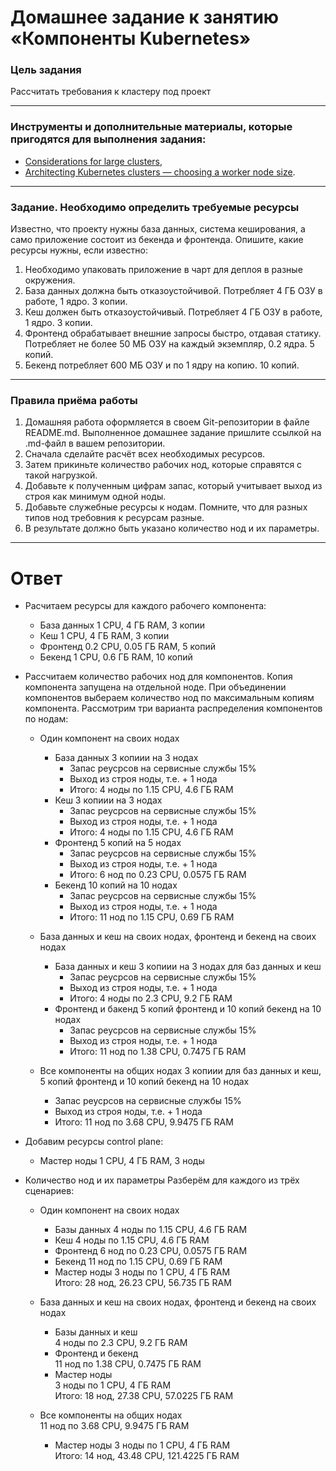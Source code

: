# Домашнее задание к занятию «Компоненты Kubernetes»

### Цель задания

Рассчитать требования к кластеру под проект

------

### Инструменты и дополнительные материалы, которые пригодятся для выполнения задания:

- [Considerations for large clusters](https://kubernetes.io/docs/setup/best-practices/cluster-large/),
- [Architecting Kubernetes clusters — choosing a worker node size](https://learnk8s.io/kubernetes-node-size).

------

### Задание. Необходимо определить требуемые ресурсы
Известно, что проекту нужны база данных, система кеширования, а само приложение состоит из бекенда и фронтенда. Опишите, какие ресурсы нужны, если известно:

1. Необходимо упаковать приложение в чарт для деплоя в разные окружения. 
2. База данных должна быть отказоустойчивой. Потребляет 4 ГБ ОЗУ в работе, 1 ядро. 3 копии. 
3. Кеш должен быть отказоустойчивый. Потребляет 4 ГБ ОЗУ в работе, 1 ядро. 3 копии. 
4. Фронтенд обрабатывает внешние запросы быстро, отдавая статику. Потребляет не более 50 МБ ОЗУ на каждый экземпляр, 0.2 ядра. 5 копий. 
5. Бекенд потребляет 600 МБ ОЗУ и по 1 ядру на копию. 10 копий.

----

### Правила приёма работы

1. Домашняя работа оформляется в своем Git-репозитории в файле README.md. Выполненное домашнее задание пришлите ссылкой на .md-файл в вашем репозитории.
2. Сначала сделайте расчёт всех необходимых ресурсов.
3. Затем прикиньте количество рабочих нод, которые справятся с такой нагрузкой.
4. Добавьте к полученным цифрам запас, который учитывает выход из строя как минимум одной ноды. 
5. Добавьте служебные ресурсы к нодам. Помните, что для разных типов нод требовния к ресурсам разные. 
6. В результате должно быть указано количество нод и их параметры.


------


# Ответ

- Расчитаем ресурсы для каждого рабочего компонента: 

    - База данных
    1 CPU, 4 ГБ RAM, 3 копии
    - Кеш
    1 CPU, 4 ГБ RAM, 3 копии
    - Фронтенд
    0.2 CPU, 0.05 ГБ RAM, 5 копий
    - Бекенд
    1 CPU, 0.6 ГБ RAM, 10 копий

- Рассчитаем количество рабочих нод для компонентов. 
Копия компонента запущена на отдельной ноде. При объединении компонентов выбераем количество нод по максимальным копиям компонента. Рассмотрим три варианта распределения компонентов по нодам:

    - Один компонент на своих нодах
        - База данных
        3 копиии на 3 нодах
            - Запас реусрсов на сервисные службы 15% 
            - Выход из строя ноды, т.е. + 1 нода
            - Итого:
            4 ноды по 1.15 CPU, 4.6 ГБ RAM 
        - Кеш
        3 копиии на 3 нодах
            - Запас реусрсов на сервисные службы 15% 
            - Выход из строя ноды, т.е. + 1 нода
            - Итого:
            4 ноды по 1.15 CPU, 4.6 ГБ RAM 
        - Фронтенд
        5 копий на 5 нодах
            - Запас реусрсов на сервисные службы 15% 
            - Выход из строя ноды, т.е. + 1 нода
            - Итого:
            6 нод по 0.23 CPU, 0.0575 ГБ RAM 
        - Бекенд
        10 копий на 10 нодах
            - Запас реусрсов на сервисные службы 15% 
            - Выход из строя ноды, т.е. + 1 нода
            - Итого:
            11 нод по 1.15 CPU, 0.69 ГБ RAM
                
    - База данных и кеш на своих нодах, фронтенд и бекенд на своих нодах
        - База данных и кеш
        3 копиии на 3 нодах для баз данных и кеш
            - Запас реусрсов на сервисные службы 15% 
            - Выход из строя ноды, т.е. + 1 нода
            - Итого:
            4 ноды по 2.3 CPU, 9.2 ГБ RAM
        - Фронтенд и бакенд
        5 копий фронтенд и 10 копий бекенд на 10 нодах
            - Запас реусрсов на сервисные службы 15% 
            - Выход из строя ноды, т.е. + 1 нода
            - Итого:
            11 нод по 1.38 CPU, 0.7475 ГБ RAM

    - Все компоненты на общих нодах
    3 копиии для баз данных и кеш, 5 копий фронтенд и 10 копий бекенд на 10 нодах
        - Запас реусрсов на сервисные службы 15% 
        - Выход из строя ноды, т.е. + 1 нода
        - Итого:
        11 нод по 3.68 CPU, 9.9475 ГБ RAM

- Добавим ресурсы control plane:
    - Мастер ноды
    1 CPU, 4 ГБ RAM, 3 ноды

- Количество нод и их параметры
Разберём для каждого из трёх сценариев:
    - Один компонент на своих нодах
        - Базы данных
        4 ноды по 1.15 CPU, 4.6 ГБ RAM
        - Кеш
        4 ноды по 1.15 CPU, 4.6 ГБ RAM
        - Фронтенд
        6 нод по 0.23 CPU, 0.0575 ГБ RAM 
        - Бекенд
        11 нод по 1.15 CPU, 0.69 ГБ RAM
        - Мастер ноды
        3 ноды по 1 CPU, 4 ГБ RAM  
        Итого: 28 нод, 26.23 CPU, 56.735 ГБ RAM 

    - База данных и кеш на своих нодах, фронтенд и бекенд на своих нодах
        - Базы данных и кеш  
        4 ноды по 2.3 CPU, 9.2 ГБ RAM
        - Фронтенд и бекенд  
        11 нод по 1.38 CPU, 0.7475 ГБ RAM
        - Мастер ноды  
        3 ноды по 1 CPU, 4 ГБ RAM  
        Итого: 18 нод, 27.38 CPU, 57.0225 ГБ RAM

    - Все компоненты на общих нодах  
    11 нод по 3.68 CPU, 9.9475 ГБ RAM
        - Мастер ноды
        3 ноды по 1 CPU, 4 ГБ RAM  
        Итого: 14 нод, 43.48 CPU, 121.4225 ГБ RAM


